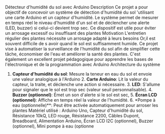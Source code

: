 Détecteur d'humidité du sol avec Arduino
Description
Ce projet a pour objectif de concevoir un système de détection d'humidité du sol 'utilisant une carte Arduino et un capteur d'humidité. Le système permet de mesurer en temps réel le niveau d'humidité d'un sol et de déclencher une alerte (LED, buzzer) si celui-ci devient trop sec. Ce dispositif est utile pour éviter un arrosage excessif ou insuffisant des plantes
 Motivation
L'entretien régulier des plantes nécessite un arrosage adapté à leurs besoins Or,il est souvent difficile de s avoir quand le sol est suffisamment humide. Ce projet vise à automatiser la surveillance de l'humidité du sol afin de simplifier cette tâche, économiser de l'eau et améliorer la santé des plantes. C'est également un excellent projet pédagogique pour apprendre les bases de l'électronique et de la programmation avec Arduino
 Architecture du système
1. **Capteur d'humidité du sol**: Mesure la teneur en eau du sol et envoie une valeur analogique à l'Arduino 2. **Carte Arduino**: Lit la valeur du capteur, la traite, et déclenche une action si nécessaire. 3. **LED**: S'allume pour signaler que le sol est trop sec (valeur seuil personnalisable). 4. **Buzzer (optionnel)**: Émet un son d'alerte si le sol est sec, 5. **Écran LCD (optionnel)**: Affiche en temps réel la valeur de l'humidité. 6. *Pompe à eau (optionnelle)**: Peut être activée automatiquement pour arroser les plantes
 Matériel utilisé :
Arduino Uno, Capteur d'humidité du sol, Résistance 10kQ, LED rouge, Résistance 2200, Câbles Dupont, Breadboard, Alimentation Arduino, Écran LCD I2C (optionnel), Buzzer (optionnel), Mini pompe à eau (optionne
